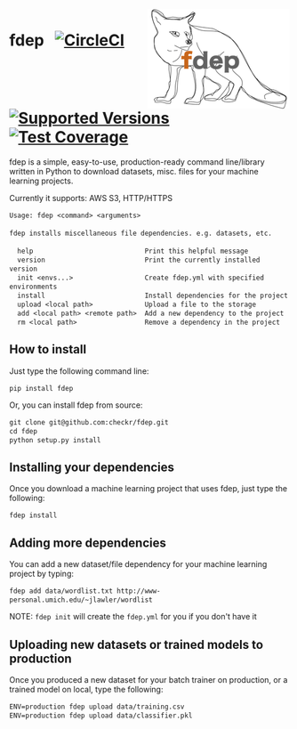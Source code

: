 <img src="https://github.com/checkr/fdep/raw/master/misc/fdep.png" align="right" />

<h1>
  fdep
  &nbsp;
  <a href="https://circleci.com/gh/checkr/fdep/tree/master">
    <img src="https://circleci.com/gh/checkr/fdep/tree/master.svg?style=shield&circle-token=290f477815cb38bc3b464699362e6cae6880823f" alt="CircleCI">
  </a>
  <a href="https://circleci.com/gh/checkr/fdep/tree/master">
    <img src="https://img.shields.io/badge/python-2,%203,%20pypy-green.svg?style=flat" alt="Supported Versions">
  </a>
  <a href="https://codeclimate.com/repos/57f44216f08b620069002513/coverage">
    <img src="https://codeclimate.com/repos/57f44216f08b620069002513/badges/c7be057ea63371be9b4d/coverage.svg" alt="Test Coverage">
  </a>
</h1>

fdep is a simple, easy-to-use, production-ready command line/library written in Python to download datasets, misc. files for your machine learning projects.

Currently it supports: AWS S3, HTTP/HTTPS

```
Usage: fdep <command> <arguments>

fdep installs miscellaneous file dependencies. e.g. datasets, etc.

  help                            Print this helpful message
  version                         Print the currently installed version
  init <envs...>                  Create fdep.yml with specified environments
  install                         Install dependencies for the project
  upload <local path>             Upload a file to the storage
  add <local path> <remote path>  Add a new dependency to the project
  rm <local path>                 Remove a dependency in the project
```

## How to install

Just type the following command line:

```
pip install fdep
```

Or, you can install fdep from source:

```
git clone git@github.com:checkr/fdep.git
cd fdep
python setup.py install
```

## Installing your dependencies

Once you download a machine learning project that uses fdep, just type the following:

```
fdep install
```

## Adding more dependencies

You can add a new dataset/file dependency for your machine learning project by typing:

```
fdep add data/wordlist.txt http://www-personal.umich.edu/~jlawler/wordlist
```

NOTE: `fdep init` will create the `fdep.yml` for you if you don't have it


## Uploading new datasets or trained models to production

Once you produced a new dataset for your batch trainer on production, or a trained model on local, type the following:

```
ENV=production fdep upload data/training.csv
ENV=production fdep upload data/classifier.pkl
```
